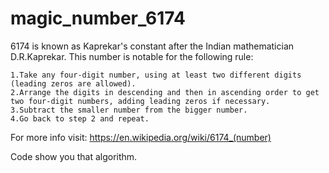 # magic_number_6174
6174 is known as Kaprekar's constant after the Indian mathematician D.R.Kaprekar. This number is notable for the following rule:

    1.Take any four-digit number, using at least two different digits (leading zeros are allowed).
    2.Arrange the digits in descending and then in ascending order to get two four-digit numbers, adding leading zeros if necessary.
    3.Subtract the smaller number from the bigger number.
    4.Go back to step 2 and repeat.
For more info visit: https://en.wikipedia.org/wiki/6174_(number)

Code show you that algorithm.
